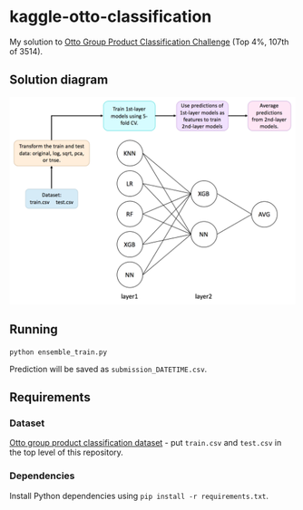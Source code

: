 # kaggle-otto-classification
My solution to [Otto Group Product Classification Challenge](https://www.kaggle.com/c/otto-group-product-classification-challenge) (Top 4%, 107th of 3514).

## Solution diagram

<img src="assets/solution_diagram.png" width="600">

## Running
`python ensemble_train.py`

Prediction will be saved as `submission_DATETIME.csv`.
## Requirements
### Dataset
[Otto group product classification dataset](https://www.kaggle.com/c/otto-group-product-classification-challenge/data) - put `train.csv` and `test.csv` in the top level of this repository.
### Dependencies
Install Python dependencies using `pip install -r requirements.txt`.